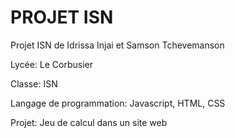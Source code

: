 # PROJET ISN

Projet ISN de Idrissa Injai et Samson Tchevemanson

Lycée: Le Corbusier

Classe: ISN	

Langage de programmation: Javascript, HTML, CSS 
	
Projet: Jeu de calcul dans un site web
